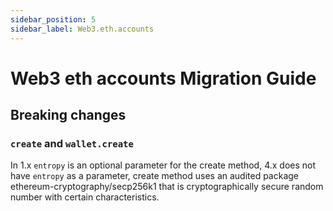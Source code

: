 ```yaml
---
sidebar_position: 5
sidebar_label: Web3.eth.accounts
---
```


# Web3 eth accounts Migration Guide

## Breaking changes

### `create` and `wallet.create`

In 1.x `entropy` is an optional parameter for the create method, 4.x does not have `entropy` as a parameter, create method uses an audited package ethereum-cryptography/secp256k1 that is cryptographically secure random number with certain characteristics.
